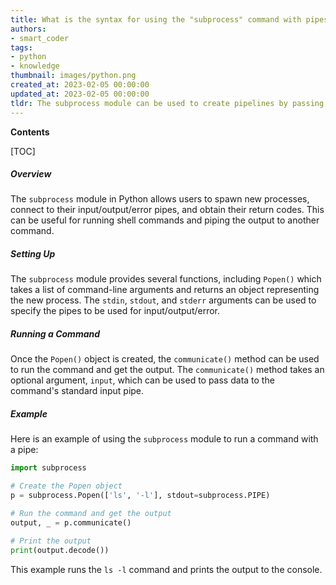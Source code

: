 ```yaml
---
title: What is the syntax for using the "subprocess" command with pipes?
authors:
- smart_coder
tags:
- python
- knowledge
thumbnail: images/python.png
created_at: 2023-02-05 00:00:00
updated_at: 2023-02-05 00:00:00
tldr: The subprocess module can be used to create pipelines by passing one process`s stdout as another process`s stdin.
---
```


**Contents**

[TOC]

##### Overview
The `subprocess` module in Python allows users to spawn new processes, connect to their input/output/error pipes, and obtain their return codes. This can be useful for running shell commands and piping the output to another command.

##### Setting Up
The `subprocess` module provides several functions, including `Popen()` which takes a list of command-line arguments and returns an object representing the new process. The `stdin`, `stdout`, and `stderr` arguments can be used to specify the pipes to be used for input/output/error.

##### Running a Command
Once the `Popen()` object is created, the `communicate()` method can be used to run the command and get the output. The `communicate()` method takes an optional argument, `input`, which can be used to pass data to the command's standard input pipe.

##### Example
Here is an example of using the `subprocess` module to run a command with a pipe:

```python
import subprocess

# Create the Popen object
p = subprocess.Popen(['ls', '-l'], stdout=subprocess.PIPE)

# Run the command and get the output
output, _ = p.communicate()

# Print the output
print(output.decode())
```

This example runs the `ls -l` command and prints the output to the console.
